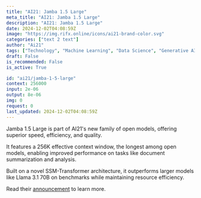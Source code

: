 ```yaml
---
title: "AI21: Jamba 1.5 Large"
meta_title: "AI21: Jamba 1.5 Large"
description: "AI21: Jamba 1.5 Large"
date: 2024-12-02T04:08:59Z
image: "https://img.rifx.online/icons/ai21-brand-color.svg"
categories: ["text 2 text"]
author: "Ai21"
tags: ["Technology", "Machine Learning", "Data Science", "Generative AI", "Chatbots"]
draft: False
is_recommended: False
is_active: True

id: "ai21/jamba-1-5-large"
context: 256000
input: 2e-06
output: 8e-06
img: 0
request: 0
last_updated: 2024-12-02T04:08:59Z
---
```


Jamba 1.5 Large is part of AI21's new family of open models, offering superior speed, efficiency, and quality.

It features a 256K effective context window, the longest among open models, enabling improved performance on tasks like document summarization and analysis.

Built on a novel SSM-Transformer architecture, it outperforms larger models like Llama 3.1 70B on benchmarks while maintaining resource efficiency.

Read their [announcement](https://www.ai21.com/blog/announcing-jamba-model-family) to learn more.

